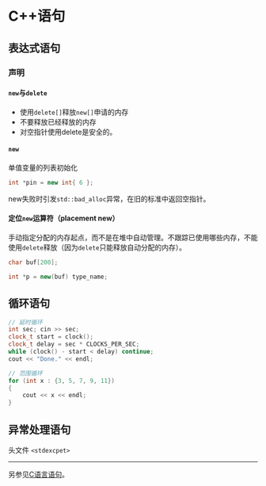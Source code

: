 # C++语句

## 表达式语句

### 声明

#### `new`与`delete`

- 使用`delete[]`释放`new[]`申请的内存
- 不要释放已经释放的内存
- 对空指针使用delete是安全的。

#### `new`

单值变量的列表初始化

```cpp
int *pin = new int{ 6 };
```

new失败时引发`std::bad_alloc`异常，在旧的标准中返回空指针。

#### 定位`new`运算符（placement new）

手动指定分配的内存起点，而不是在堆中自动管理。不跟踪已使用哪些内存，不能使用`delete`释放（因为`delete`只能释放自动分配的内存）。

```cpp
char buf[200];

int *p = new(buf) type_name;
```

## 循环语句

```cpp
// 延时循环
int sec; cin >> sec;
clock_t start = clock();
clock_t delay = sec * CLOCKS_PER_SEC;
while (clock() - start < delay) continue;
cout << "Done." << endl;
```

```cpp
// 范围循环
for (int x : {3, 5, 7, 9, 11})
{
    cout << x << endl;
}
```

## 异常处理语句

头文件 `<stdexcpet>`

---

另参见[C语言语句](../c/c-2-statement.md)。
